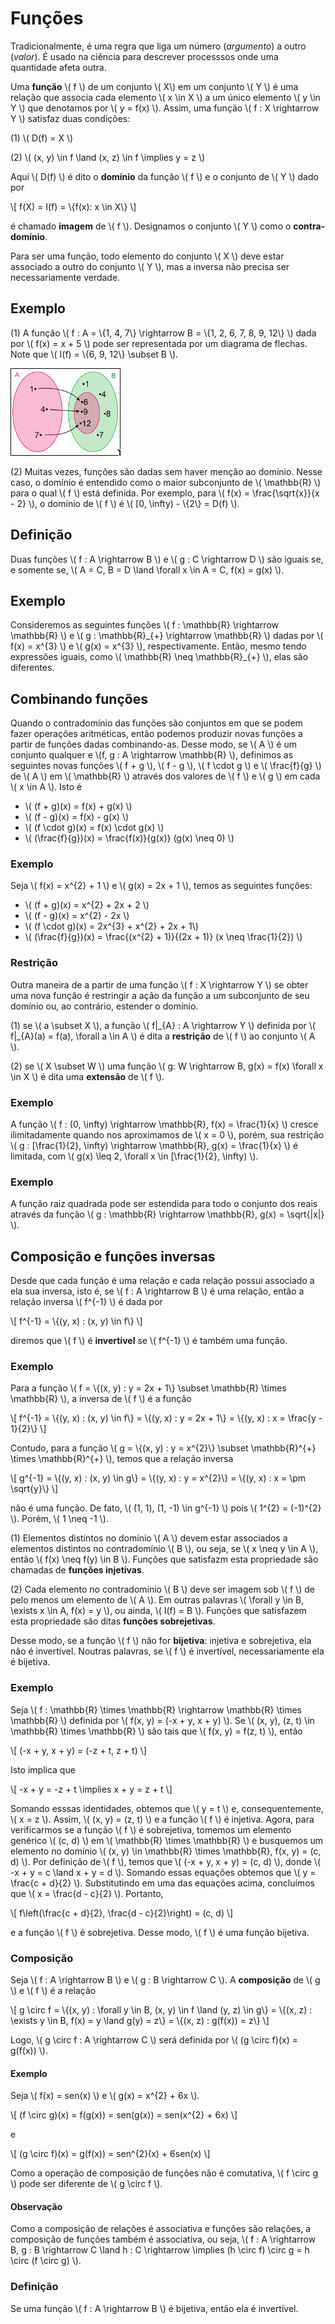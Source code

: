 # Funções

Tradicionalmente, é uma regra que liga um número (*argumento*) a outro (*valor*). É usado na ciência para descrever processsos onde uma quantidade afeta outra.

Uma **função** \\( f \\) de um conjunto \\( X\\) em um conjunto \\( Y \\) é uma relação que associa cada elemento \\( x \in X \\) a um único elemento \\( y \in Y \\) que denotamos por \\( y = f(x) \\). Assim, uma função \\( f : X \rightarrow Y \\) satisfaz duas condições:

(1) \\( D(f) = X \\)

(2) \\( (x, y) \in f \land (x, z) \in f \implies y = z \\)

Aqui \\( D(f) \\) é dito o **domínio** da função \\( f \\) e o conjunto de \\( Y \\) dado por

\\[
f(X) = I(f) = \\{f(x): x \in X\\}
\\]

é chamado **imagem** de \\( f \\). Designamos o conjunto \\( Y \\) como o **contra-domínio**.

Para ser uma função, todo elemento do conjunto \\( X \\) deve estar associado a outro do conjunto \\( Y \\), mas a inversa não precisa ser necessariamente verdade.

## Exemplo

(1) A função \\( f : A = \\{1, 4, 7\\} \rightarrow B = \\{1, 2, 6, 7, 8, 9, 12\\} \\) dada por \\( f(x) = x + 5 \\) pode ser representada por um diagrama de flechas. Note que \\( I(f) = \\{6, 9, 12\\} \subset B \\).

![Diagrama de flechas (setas) exibindo os elementos de A ligados a alguns dos elementos de B, mas não todos](../img/fem/diagrama_de_flechas.png)

(2) Muitas vezes, funções são dadas sem haver menção ao domínio. Nesse caso, o domínio é entendido como o maior subconjunto de \\( \mathbb{R} \\) para o qual \\( f \\) está definida. Por exemplo, para \\( f(x) = \frac{\sqrt{x}}{x - 2} \\), o domínio de \\( f \\) é \\( [0, \infty) - \\{2\\} = D(f) \\).

## Definição

Duas funções \\( f : A \rightarrow B \\) e \\( g : C \rightarrow D \\) são iguais se, e somente se, \\( A = C, B = D \land \forall x \in A = C, f(x) = g(x) \\).

## Exemplo

Consideremos as seguintes funções \\( f : \mathbb{R} \rightarrow \mathbb{R} \\) e \\( g : \mathbb{R}\_{+} \rightarrow \mathbb{R} \\) dadas por \\( f(x) = x^{3} \\) e \\( g(x) = x^{3} \\), respectivamente. Então, mesmo tendo expressões iguais, como \\( \mathbb{R} \neq \mathbb{R}_{+} \\), elas são diferentes.

## Combinando funções

Quando o contradomínio das funções são conjuntos em que se podem fazer operações aritméticas, então podemos produzir novas funções a partir de funções dadas combinando-as. Desse modo, se \\( A \\) é um conjunto qualquer e \\(f, g : A \rightarrow \mathbb{R} \\), definimos as seguintes novas funções \\( f + g \\), \\( f - g \\), \\( f \cdot g \\) e \\( \frac{f}{g} \\) de \\( A \\) em \\( \mathbb{R} \\) através dos valores de \\( f \\) e  \\( g \\) em cada \\( x \in A \\). Isto é

- \\( (f + g)(x) = f(x) + g(x) \\)
- \\( (f - g)(x) = f(x) - g(x) \\)
- \\( (f \cdot g)(x) = f(x) \cdot g(x) \\)
- \\( (\frac{f}{g})(x) = \frac{f(x)}{g(x)} (g(x) \neq 0) \\)

### Exemplo

Seja \\( f(x) = x^{2} + 1 \\) e \\( g(x) = 2x + 1 \\), temos as seguintes funções:

- \\( (f + g)(x) = x^{2} + 2x + 2 \\)
- \\( (f - g)(x) = x^{2} - 2x \\)
- \\( (f \cdot g)(x) = 2x^{3} + x^{2} + 2x + 1\\)
- \\( (\frac{f}{g})(x) = \frac{(x^{2} + 1)}{(2x + 1)} (x \neq \frac{1}{2}) \\)

### Restrição

Outra maneira de a partir de uma função \\( f : X \rightarrow Y \\) se obter uma nova função é restringir a ação da função a um subconjunto de seu domínio ou, ao contrário, estender o domínio.

(1) se \\( a \subset X \\), a função \\( f|\_{A} : A \rightarrow Y \\) definida por \\( f|_{A}(a) = f(a), \forall a \in A \\) é dita a **restrição** de \\( f \\) ao conjunto \\( A \\).

(2) se \\( X \subset W \\) uma função \\( g: W \rightarrow B, g(x) = f(x) \forall x \in X \\) é dita uma **extensão** de \\( f \\).

### Exemplo

A função \\( f : (0, \infty) \rightarrow \mathbb{R}, f(x) = \frac{1}{x} \\) cresce ilimitadamente quando nos aproximamos de \\( x = 0 \\), porém, sua restrição \\( g : [\frac{1}{2}, \infty) \rightarrow \mathbb{R}, g(x) = \frac{1}{x} \\) é limitada, com \\( g(x) \leq 2, \forall x \in [\frac{1}{2}, \infty) \\).

### Exemplo

A função raiz quadrada pode ser estendida para todo o conjunto dos reais através da função \\( g : \mathbb{R} \rightarrow \mathbb{R}, g(x) = \sqrt{|x|} \\).

## Composição e funções inversas

Desde que cada função é uma relação e cada relação possui associado a ela sua inversa, isto é, se \\( f : A \rightarrow B \\) é uma relação, então a relação inversa \\( f^{-1} \\) é dada por

\\[
f^{-1} = \\{(y, x) : (x, y) \in f\\}
\\]

diremos que \\( f \\) é **invertível** se \\( f^{-1} \\) é também uma função.

### Exemplo

Para a função \\( f = \\{(x, y) : y = 2x + 1\\} \subset \mathbb{R} \times \mathbb{R} \\), a inversa de \\( f \\) é a função

\\[
f^{-1} = \\{(y, x) : (x, y) \in f\\} = \\{(y, x) : y = 2x + 1\\} = \\{(y, x) : x = \frac{y - 1}{2}\\}
\\]

Contudo, para a função \\( g = \\{(x, y) : y = x^{2}\\} \subset \mathbb{R}^{+} \times \mathbb{R}^{+} \\), temos que a relação inversa

\\[
g^{-1} = \\{(y, x) : (x, y) \in g\\} = \\{(y, x) : y = x^{2}\\} = \\{(y, x) : x = \pm \sqrt{y}\\}
\\]

não é uma função. De fato, \\( (1, 1), (1, -1) \in g^{-1} \\) pois \\( 1^{2} = (-1)^{2} \\). Porém, \\( 1 \neq -1 \\).

(1) Elementos distintos no domínio \\( A \\) devem estar associados a elementos distintos no contradomínio \\( B \\), ou seja, se \\( x \neq y \in A \\), então \\( f(x) \neq f(y) \in B \\). Funções que satisfazm esta propriedade são chamadas de **funções injetivas**.

(2) Cada elemento no contradomínio \\( B \\) deve ser imagem sob \\( f \\) de pelo menos um elemento de \\( A \\). Em outras palavras \\( \forall y \in B,  \exists x \in A, f(x) = y \\), ou ainda, \\( I(f) = B \\). Funções que satisfazem esta propriedade são ditas **funções sobrejetivas**.

Desse modo, se a função \\( f \\) não for **bijetiva**: injetiva e sobrejetiva, ela não é invertível. Noutras palavras, se \\( f \\) é invertível, necessariamente ela é bijetiva.

### Exemplo

Seja \\( f : \mathbb{R} \times \mathbb{R} \rightarrow \mathbb{R} \times \mathbb{R} \\) definida por \\( f(x, y) = (-x + y, x + y) \\). Se \\( (x, y), (z, t) \in \mathbb{R} \times \mathbb{R} \\) são tais que \\( f(x, y) = f(z, t) \\), então

\\[
(-x + y, x + y) = (-z + t, z + t)
\\]

Isto implica que

\\[
-x + y = -z + t \implies x + y = z + t
\\]

Somando esssas identidades, obtemos que \\( y = t \\) e, consequentemente, \\( x = z \\). Assim, \\( (x, y) = (z, t) \\) e a função \\( f \\) é injetiva. Agora, para verificarmos se a função \\( f \\) é sobrejetiva, tomemos um elemento genérico \\( (c, d) \\) em \\( \mathbb{R} \times \mathbb{R} \\) e busquemos um elemento no domínio \\( (x, y) \in \mathbb{R} \times \mathbb{R}, f(x, y) = (c, d) \\). Por definição de \\( f \\), temos que \\( (-x + y, x + y) = (c, d) \\), donde \\( -x + y = c \land x + y = d \\). Somando essas equações obtemos que \\( y = \frac{c + d}{2} \\). Substitutindo em uma das equações acima, concluímos que \\( x = \frac{d - c}{2} \\). Portanto,

\\[
f\left(\frac{c + d}{2}, \frac{d - c}{2}\right) = (c, d)
\\]

e a função \\( f \\) é sobrejetiva. Desse modo, \\( f \\) é uma função bijetiva.

### Composição

Seja \\( f : A \rightarrow B \\) e \\( g : B \rightarrow C \\). A **composição** de \\( g \\) e \\( f \\) é a relação

\\[
g \circ f = \\{(x, y) : \forall y \in B, (x,  y) \in f \land (y, z) \in g\\}
= \\{(x, z) : \exists y \in B, f(x) = y \land g(y) = z\\}
= \\{(x, z) : g(f(x)) = z\\}
\\]

Logo, \\( g \circ f : A \rightarrow C \\) será definida por \\( (g \circ f)(x) = g(f(x)) \\).

#### Exemplo

Seja \\( f(x) = sen(x) \\) e \\( g(x) = x^{2} + 6x \\).

\\[
(f \circ g)(x) = f(g(x)) = sen(g(x)) = sen(x^{2} + 6x)
\\]

e

\\[
(g \circ f)(x) = g(f(x)) = sen^{2}(x) + 6sen(x)
\\]

Como a operação de composição de funções não é comutativa, \\( f \circ g \\) pode ser diferente de \\( g \circ f \\).

#### Observação

Como a composição de relações é associativa e funções são relações, a composição de funções também é associativa, ou seja, \\( f : A \rightarrow B, g : B \rightarrow C \land h : C \rightarrow \implies (h \circ f) \circ g = h \circ (f \circ g) \\).



### Definição

Se uma função \\( f : A \rightarrow B \\) é bijetiva, então ela é invertível.
